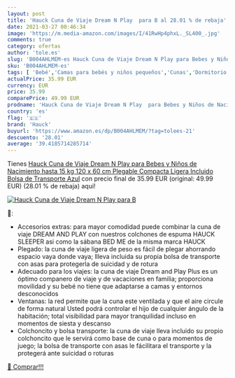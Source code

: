 ```yaml
---
layout: post
title: 'Hauck Cuna de Viaje Dream N Play  para B al 28.01 % de rebaja'
date: 2021-03-27 00:46:34
image: 'https://m.media-amazon.com/images/I/41RwHp4phxL._SL400_.jpg'
comments: true
category: ofertas
author: 'tole.es'
slug: 'B004AHLMEM-es Hauck Cuna de Viaje Dream N Play para Bebes y Niños de...'
sku: 'B004AHLMEM-es'
tags: [ 'Bebé','Camas para bebés y niños pequeños','Cunas','Dormitorio','Muebles para bebé','hauck', ]
actualPrice: 35.99 EUR
currency: EUR
price: 35.99
comparePrice: 49.99 EUR
prodname: 'Hauck Cuna de Viaje Dream N Play  para Bebes y Niños de Nacimiento hasta 15 kg  120 x 60 cm  Plegable  Compacta  Ligera  Incluido Bolsa de Transporte  Azul'
country: 'es'
flag: '🇪🇸'
brand: 'Hauck'
buyurl: 'https://www.amazon.es/dp/B004AHLMEM/?tag=tolees-21'
descuento: '28.01'
average: '39.4185714285714'
---
```


Tienes [Hauck Cuna de Viaje Dream N Play  para Bebes y Niños de Nacimiento hasta 15 kg  120 x 60 cm  Plegable  Compacta  Ligera  Incluido Bolsa de Transporte  Azul](https://www.amazon.es/dp/B004AHLMEM/?tag=tolees-21) con precio final de  35.99 EUR (original: 49.99 EUR) (28.01 %  de rebaja) aqui!

[![Hauck Cuna de Viaje Dream N Play  para B](https://m.media-amazon.com/images/I/41RwHp4phxL._SL400_.jpg)](https://www.amazon.es/dp/B004AHLMEM/?tag=tolees-21)

🔎:

- Accesorios extras: para mayor comodidad puede combinar la cuna de viaje DREAM AND PLAY con nuestros colchones de espuma HAUCK SLEEPER asi como la sábana BED ME de la misma marca HAUCK
- Plegado: la cuna de viaje ligera de peso es fácil de plegar ahorrando espacio vaya donde vaya; llleva incluida su propia bolsa de transporte con asas para protegerla de suicidad y de rotura
- Adecuado para los viajes: la cuna de viaje Dream and Play Plus es un óptimo companero de viaje y de vacaciones en familia; proporciona movilidad y su bebé no tiene que adaptarse a camas y entornos desconocidos
- Ventanas: la red permite que la cuna este ventilada y que el aire circule de forma natural Usted podrá controlar el hijo de cualquier ángulo de la habitación; total visibilidad para mayor tranquilidad incluso en momentos de siesta y descanso
- Colchoncito y bolsa transporte: la cuna de viaje lleva incluido su propio colchoncito que le servirá como base de cuna o para momentos de juego; la bolsa de transporte con asas le fácilitara el transporte y la protegerá ante suicidad o roturas

[🛒 Comprar!!!](https://www.amazon.es/dp/B004AHLMEM/?tag=tolees-21)
